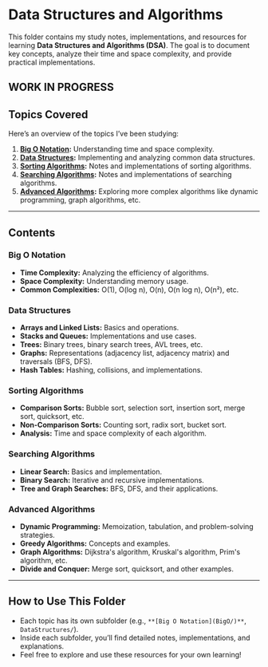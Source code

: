 # Data Structures and Algorithms

This folder contains my study notes, implementations, and resources for learning **Data Structures and Algorithms (DSA)**. The goal is to document key concepts, analyze their time and space complexity, and provide practical implementations.

**WORK IN PROGRESS**
---

## Topics Covered
Here’s an overview of the topics I’ve been studying:

1. **[Big O Notation](BigO/):** Understanding time and space complexity.
2. **[Data Structures](DataStructures/):** Implementing and analyzing common data structures.
3. **[Sorting Algorithms](SortingAlgorithms/):** Notes and implementations of sorting algorithms.
4. **[Searching Algorithms](SearchingAlgorithms/):** Notes and implementations of searching algorithms.
5. **[Advanced Algorithms](AdvancedAlgorithms/):** Exploring more complex algorithms like dynamic programming, graph algorithms, etc.

---

## Contents
### Big O Notation
- **Time Complexity:** Analyzing the efficiency of algorithms.
- **Space Complexity:** Understanding memory usage.
- **Common Complexities:** O(1), O(log n), O(n), O(n log n), O(n²), etc.

### Data Structures
- **Arrays and Linked Lists:** Basics and operations.
- **Stacks and Queues:** Implementations and use cases.
- **Trees:** Binary trees, binary search trees, AVL trees, etc.
- **Graphs:** Representations (adjacency list, adjacency matrix) and traversals (BFS, DFS).
- **Hash Tables:** Hashing, collisions, and implementations.

### Sorting Algorithms
- **Comparison Sorts:** Bubble sort, selection sort, insertion sort, merge sort, quicksort, etc.
- **Non-Comparison Sorts:** Counting sort, radix sort, bucket sort.
- **Analysis:** Time and space complexity of each algorithm.

### Searching Algorithms
- **Linear Search:** Basics and implementation.
- **Binary Search:** Iterative and recursive implementations.
- **Tree and Graph Searches:** BFS, DFS, and their applications.

### Advanced Algorithms
- **Dynamic Programming:** Memoization, tabulation, and problem-solving strategies.
- **Greedy Algorithms:** Concepts and examples.
- **Graph Algorithms:** Dijkstra's algorithm, Kruskal's algorithm, Prim's algorithm, etc.
- **Divide and Conquer:** Merge sort, quicksort, and other examples.

---

## How to Use This Folder
- Each topic has its own subfolder (e.g., `**[Big O Notation](BigO/)**`, `DataStructures/`).
- Inside each subfolder, you’ll find detailed notes, implementations, and explanations.
- Feel free to explore and use these resources for your own learning!
